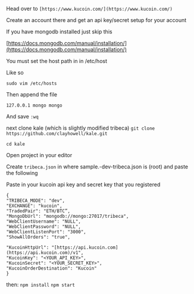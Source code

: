 
Head over to
`[https://www.kucoin.com/](https://www.kucoin.com/)`
  
Create an account there and get an api key/secret setup for your account
 

If you have mongodb installed just skip this

[https://docs.mongodb.com/manual/installation/](https://docs.mongodb.com/manual/installation/)

  

You must set the host path in in /etc/host

Like so

`sudo vim /etc/hosts`

  Then append the file
```
127.0.0.1 mongo mongo
```
And save 
`:wq`

  
next clone kale (which is slightly modified tribeca)
`git clone https://github.com/clayhowell/kale.git`

`cd kale`
  

Open project in your editor

Create `tribeca.json` in where sample.-dev-tribeca.json is (root) and paste the following

Paste in your kucoin api key and secret key that you registered
```
{
"TRIBECA_MODE": "dev",
"EXCHANGE": "kucoin",
"TradedPair": "ETH/BTC”,
"MongoDbUrl": "mongodb://mongo:27017/tribeca",
"WebClientUsername": "NULL",
"WebClientPassword": "NULL",
"WebClientListenPort": "3000",
"ShowAllOrders": "true",

"KucoinHttpUrl": "[https://api.kucoin.com](https://api.kucoin.com)/v1",
"KucoinKey": "<YOUR_API_KEY>",
"KucoinSecret": "<YOUR_SECRET_KEY>",
"KucoinOrderDestination": "Kucoin"
}
```
   

then:
`npm install`
`npm start`
